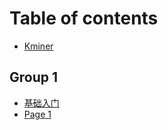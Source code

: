 # Table of contents

* [Kminer](README.md)

## Group 1

* [基础入门](group-1/ji-chu-ru-men.md)
* [Page 1](group-1/page-1.md)

